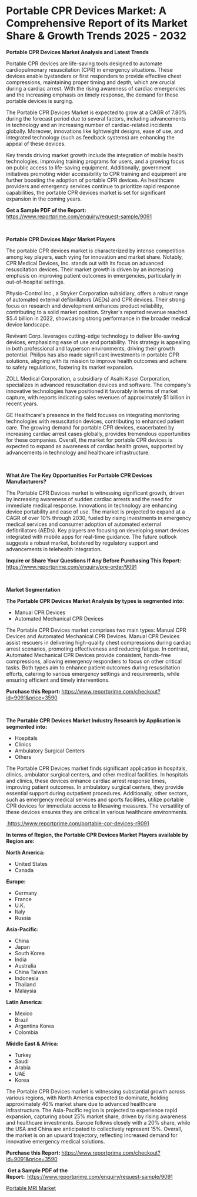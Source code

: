 <p><h1>Portable CPR Devices Market: A Comprehensive Report of its Market Share & Growth Trends 2025 - 2032</h1></p><p><strong>Portable CPR Devices Market Analysis and Latest Trends</strong></p>
<p><p>Portable CPR devices are life-saving tools designed to automate cardiopulmonary resuscitation (CPR) in emergency situations. These devices enable bystanders or first responders to provide effective chest compressions, maintaining proper timing and depth, which are crucial during a cardiac arrest. With the rising awareness of cardiac emergencies and the increasing emphasis on timely response, the demand for these portable devices is surging.</p><p>The Portable CPR Devices Market is expected to grow at a CAGR of 7.80% during the forecast period due to several factors, including advancements in technology and an increasing number of cardiac-related incidents globally. Moreover, innovations like lightweight designs, ease of use, and integrated technology (such as feedback systems) are enhancing the appeal of these devices.</p><p>Key trends driving market growth include the integration of mobile health technologies, improving training programs for users, and a growing focus on public access to life-saving equipment. Additionally, government initiatives promoting wider accessibility to CPR training and equipment are further boosting the adoption of portable CPR devices. As healthcare providers and emergency services continue to prioritize rapid response capabilities, the portable CPR devices market is set for significant expansion in the coming years.</p></p>
<p><strong>Get a Sample PDF of the Report:&nbsp;</strong> <a href="https://www.reportprime.com/enquiry/request-sample/9091?utm_campaign=3176&utm_medium=2&utm_source=Github&utm_content=ia&utm_term=20032025&utm_id=portable-cpr-devices">https://www.reportprime.com/enquiry/request-sample/9091</a></p>
<p>&nbsp;</p>
<p><strong>Portable CPR Devices Major Market Players</strong></p>
<p><p>The portable CPR devices market is characterized by intense competition among key players, each vying for innovation and market share. Notably, CPR Medical Devices, Inc. stands out with its focus on advanced resuscitation devices. Their market growth is driven by an increasing emphasis on improving patient outcomes in emergencies, particularly in out-of-hospital settings.</p><p>Physio-Control Inc., a Stryker Corporation subsidiary, offers a robust range of automated external defibrillators (AEDs) and CPR devices. Their strong focus on research and development enhances product reliability, contributing to a solid market position. Stryker's reported revenue reached $5.4 billion in 2022, showcasing strong performance in the broader medical device landscape.</p><p>Revivant Corp. leverages cutting-edge technology to deliver life-saving devices, emphasizing ease of use and portability. This strategy is appealing in both professional and layperson environments, driving their growth potential. Philips has also made significant investments in portable CPR solutions, aligning with its mission to improve health outcomes and adhere to safety regulations, fostering its market expansion.</p><p>ZOLL Medical Corporation, a subsidiary of Asahi Kasei Corporation, specializes in advanced resuscitation devices and software. The company's innovative technologies have positioned it favorably in terms of market capture, with reports indicating sales revenues of approximately $1 billion in recent years.</p><p>GE Healthcare's presence in the field focuses on integrating monitoring technologies with resuscitation devices, contributing to enhanced patient care. The growing demand for portable CPR devices, exacerbated by increasing cardiac arrest cases globally, provides tremendous opportunities for these companies. Overall, the market for portable CPR devices is expected to expand as awareness of cardiac health grows, supported by advancements in technology and healthcare infrastructure.</p></p>
<p>&nbsp;</p>
<p><strong>What Are The Key Opportunities For Portable CPR Devices Manufacturers?</strong></p>
<p><p>The Portable CPR Devices market is witnessing significant growth, driven by increasing awareness of sudden cardiac arrests and the need for immediate medical response. Innovations in technology are enhancing device portability and ease of use. The market is projected to expand at a CAGR of over 10% through 2030, fueled by rising investments in emergency medical services and consumer adoption of automated external defibrillators (AEDs). Key players are focusing on developing smart devices integrated with mobile apps for real-time guidance. The future outlook suggests a robust market, bolstered by regulatory support and advancements in telehealth integration.</p></p>
<p><strong>Inquire or Share Your Questions If Any Before Purchasing This Report:</strong> <a href="https://www.reportprime.com/enquiry/pre-order/9091?utm_campaign=3176&utm_medium=2&utm_source=Github&utm_content=ia&utm_term=20032025&utm_id=portable-cpr-devices">https://www.reportprime.com/enquiry/pre-order/9091</a></p>
<p>&nbsp;</p>
<p><strong>Market Segmentation</strong></p>
<p><strong>The Portable CPR Devices Market Analysis by types is segmented into:</strong></p>
<p><ul><li>Manual CPR Devices</li><li>Automated Mechanical CPR Devices</li></ul></p>
<p><p>The Portable CPR Devices market comprises two main types: Manual CPR Devices and Automated Mechanical CPR Devices. Manual CPR Devices assist rescuers in delivering high-quality chest compressions during cardiac arrest scenarios, promoting effectiveness and reducing fatigue. In contrast, Automated Mechanical CPR Devices provide consistent, hands-free compressions, allowing emergency responders to focus on other critical tasks. Both types aim to enhance patient outcomes during resuscitation efforts, catering to various emergency settings and requirements, while ensuring efficient and timely interventions.</p></p>
<p><strong>Purchase this Report:&nbsp;</strong><a href="https://www.reportprime.com/checkout?id=9091&price=3590&utm_campaign=3176&utm_medium=2&utm_source=Github&utm_content=ia&utm_term=20032025&utm_id=portable-cpr-devices">https://www.reportprime.com/checkout?id=9091&price=3590</a></p>
<p>&nbsp;</p>
<p><strong>The Portable CPR Devices Market Industry Research by Application is segmented into:</strong></p>
<p><ul><li>Hospitals</li><li>Clinics</li><li>Ambulatory Surgical Centers</li><li>Others</li></ul></p>
<p><p>The Portable CPR Devices market finds significant application in hospitals, clinics, ambulator surgical centers, and other medical facilities. In hospitals and clinics, these devices enhance cardiac arrest response times, improving patient outcomes. In ambulatory surgical centers, they provide essential support during outpatient procedures. Additionally, other sectors, such as emergency medical services and sports facilities, utilize portable CPR devices for immediate access to lifesaving measures. The versatility of these devices ensures they are critical in various healthcare environments.</p></p>
<p><a href="https://www.reportprime.com/portable-cpr-devices-r9091?utm_campaign=3176&utm_medium=2&utm_source=Github&utm_content=ia&utm_term=20032025&utm_id=portable-cpr-devices">&nbsp;https://www.reportprime.com/portable-cpr-devices-r9091</a></p>
<p><strong>In terms of Region, the Portable CPR Devices Market Players available by Region are:</strong></p>
<p>
    <p> <strong> North America: </strong>
        <ul>
            <li>United States</li>
            <li>Canada</li>
        </ul>
        </p> 
    <p> <strong> Europe: </strong>
        <ul>
            <li>Germany</li>
            <li>France</li>
            <li>U.K.</li>
            <li>Italy</li>
            <li>Russia</li>
        </ul>
        </p> 
    <p> <strong> Asia-Pacific: </strong>
        <ul>
            <li>China</li>
            <li>Japan</li>
            <li>South Korea</li>
            <li>India</li>
            <li>Australia</li>
            <li>China Taiwan</li>
            <li>Indonesia</li>
            <li>Thailand</li>
            <li>Malaysia</li>
        </ul>
        </p> 
    <p> <strong> Latin America: </strong>
        <ul>
            <li>Mexico</li>
            <li>Brazil</li>
            <li>Argentina Korea</li>
            <li>Colombia</li>
        </ul>
        </p> 
    <p> <strong> Middle East & Africa: </strong>
        <ul>
            <li>Turkey</li>
            <li>Saudi</li>
            <li>Arabia</li>
            <li>UAE</li>
            <li>Korea</li>
        </ul>
    </p>
    </p>
<p><p>The Portable CPR Devices market is witnessing substantial growth across various regions, with North America expected to dominate, holding approximately 40% market share due to advanced healthcare infrastructure. The Asia-Pacific region is projected to experience rapid expansion, capturing about 25% market share, driven by rising awareness and healthcare investments. Europe follows closely with a 20% share, while the USA and China are anticipated to collectively represent 15%. Overall, the market is on an upward trajectory, reflecting increased demand for innovative emergency medical solutions.</p></p>
<p><strong>Purchase this Report: </strong><a href="https://www.reportprime.com/checkout?id=9091&price=3590&utm_campaign=3176&utm_medium=2&utm_source=Github&utm_content=ia&utm_term=20032025&utm_id=portable-cpr-devices">https://www.reportprime.com/checkout?id=9091&price=3590</a></p>
<p>&nbsp;<strong>Get a Sample PDF of the Report:&nbsp;&nbsp;</strong><a href="https://www.reportprime.com/enquiry/request-sample/9091?utm_campaign=3176&utm_medium=2&utm_source=Github&utm_content=ia&utm_term=20032025&utm_id=portable-cpr-devices">https://www.reportprime.com/enquiry/request-sample/9091</a></p>
<p><strong></strong></p>
<p><p><a href="https://github.com/daphnyvashdi/Market-Research-Report-List-1/blob/main/portable-mri-market.md?utm_campaign=3176&utm_medium=2&utm_source=Github&utm_content=ia&utm_term=20032025&utm_id=portable-cpr-devices">Portable MRI Market</a></p></p>